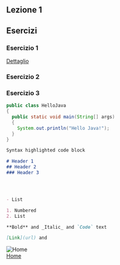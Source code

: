 

## Lezione 1

## Esercizi
### Esercizio 1
[Dettaglio](exercize1/README.md)
### Esercizio 2
### Esercizio 3

```java
public class HelloJava
{
  public static void main(String[] args)
  {
    System.out.println("Hello Java!");
  }
}
```

```markdown
Syntax highlighted code block

# Header 1
## Header 2
### Header 3




- List

1. Numbered
2. List

**Bold** and _Italic_ and `Code` text

[Link](url) and 
```

<!-- Link per tornare alla pagina principale -->
![Home](http://files.softicons.com/download/toolbar-icons/soft-icons-by-lokas-software/png/48x48/0007-home.png)<br/>
[Home](https://groppedev.github.io/java-getting-started/)

